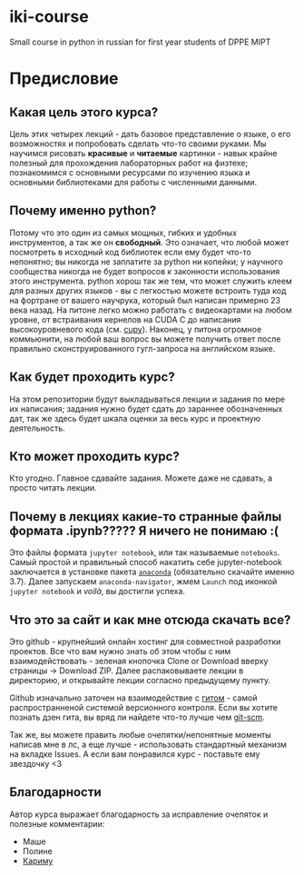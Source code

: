# iki-course
Small course in python in russian for first year students of DPPE MIPT
# Предисловие
## Какая цель этого курса?
Цель этих четырех лекций - дать базовое представление о языке, о его возможностях и попробовать сделать что-то своими руками. Мы научимся рисовать __красивые__ и __читаемые__ картинки - навык крайне полезный для прохождения лабораторных работ на физтехе; познакомимся с основными ресурсами по изучению языка и основными библиотеками для работы с численными данными.
## Почему именно python?
Потому что это один из самых мощных, гибких и удобных инструментов, а так же он __свободный__. Это означает, что любой может посмотреть в исходный код библиотек если ему будет что-то непонятно; вы никогда не заплатите за python ни копейки; у научного сообщества никогда не будет вопросов к законности использования этого инструмента. python хорош так же тем, что может служить клеем для разных других языков - вы с легкостью можете встроить туда код на фортране от вашего научрука, который был написан примерно 23 века назад. На питоне легко можно работать с видеокартами на любом уровне, от встраивания кернелов на CUDA C до написания высокоуровневого кода (см. [cupy](https://cupy.chainer.org/)). Наконец, у питона огромное коммьюнити, на любой ваш вопрос вы можете получить ответ после правильно сконструированного гугл-запроса на английском языке.
## Как будет проходить курс?
На этом репозитории будут выкладываться лекции и задания по мере их написания; задания нужно будет сдать до зараннее обозначенных дат, так же здесь будет шкала оценки за весь курс и проектную деятельность.
## Кто может проходить курс?
Кто угодно. Главное сдавайте задания. Можете даже не сдавать, а просто читать лекции.
## Почему в лекциях какие-то странные файлы формата .ipynb????? Я ничего не понимаю :(
Это файлы формата `jupyter notebook`, или так называемые `notebooks`. Самый простой и правильный способ накатить себе jupyter-notebook заключается в установке пакета [`anaconda`](https://www.anaconda.com/download/#windows) (обязательно скачайте именно 3.7). Далее запускаем `anaconda-navigator`, жмем `Launch` под иконкой `jupyter notebook` и _voilà_, вы достигли успеха.
## Что это за сайт и как мне отсюда скачать все?
Это github - крупнейший онлайн хостинг для совместной разработки проектов. Все что вам нужно знать об этом чтобы с ним взаимодействовать - зеленая кнопочка Clone or Download вверху страницы -> Download ZIP. Далее распаковываете лекции в директорию, и открывайте лекции согласно предыдущему пункту.

Github изначально заточен на взаимодействие с [гитом](https://ru.wikipedia.org/wiki/Git) - самой распространненой системой версионного контроля. Если вы хотите познать дзен гита, вы вряд ли найдете что-то лучше чем [git-scm](https://git-scm.com/book/ru/v1/%D0%9E%D1%81%D0%BD%D0%BE%D0%B2%D1%8B-Git).

Так же, вы можете править любые очепятки/непонятные моменты написав мне в лс, а еще лучше - использовать стандартный механизм на вкладке Issues. А если вам понравился курс - поставьте ему звездочку <3
## Благодарности
Автор курса выражает благодарность за исправление очепяток и полезные комментарии:
- Маше
- Полине 
- [Кариму](https://github.com/TC406/)
